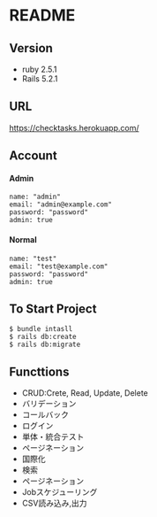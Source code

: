 # README


## Version
  - ruby 2.5.1
  - Rails 5.2.1

## URL
https://checktasks.herokuapp.com/

## Account

#### Admin

```
name: "admin"
email: "admin@example.com"
password: "password"
admin: true
```

#### Normal
```
name: "test"
email: "test@example.com"
password: "password"
admin: true
```

## To Start Project
```
$ bundle intasll
$ rails db:create
$ rails db:migrate
```

## Functtions
  - CRUD:Crete, Read, Update, Delete
  - バリデーション
  - コールバック
  - ログイン
  - 単体・統合テスト
  - ページネーション
  - 国際化
  - 検索
  - ページネーション
  - Jobスケジューリング
  - CSV読み込み,出力
